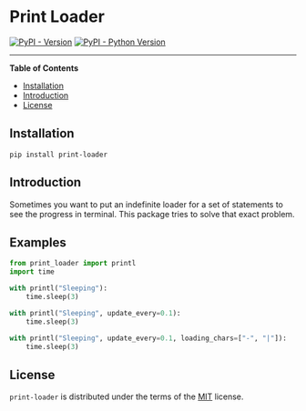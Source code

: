 # Print Loader

[![PyPI - Version](https://img.shields.io/pypi/v/print-loader.svg)](https://pypi.org/project/print-loader)
[![PyPI - Python Version](https://img.shields.io/pypi/pyversions/print-loader.svg)](https://pypi.org/project/print-loader)

-----

**Table of Contents**

- [Installation](#installation)
- [Introduction](#introduction)
- [License](#license)

## Installation

```console
pip install print-loader
```

## Introduction
Sometimes you want to put an indefinite loader for a set of statements to see
the progress in terminal. This package tries to solve that exact problem.

## Examples

```python
from print_loader import printl
import time

with printl("Sleeping"):
    time.sleep(3)

with printl("Sleeping", update_every=0.1):
    time.sleep(3)

with printl("Sleeping", update_every=0.1, loading_chars=["-", "|"]):
    time.sleep(3)
```

## License

`print-loader` is distributed under the terms of the
[MIT](https://spdx.org/licenses/MIT.html) license.
